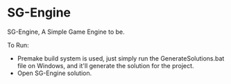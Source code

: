 # SG-Engine
SG-Engine, A Simple Game Engine to be.

To Run:

- Premake build system is used, just simply run the GenerateSolutions.bat file on Windows, and it'll generate the solution for the project.
- Open SG-Engine solution.
